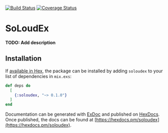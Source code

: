 [![Build Status](https://travis-ci.org/gVirtu/soloudex.svg?branch=master)](https://travis-ci.org/gVirtu/soloudex)
[![Coverage Status](https://coveralls.io/repos/github/gVirtu/soloudex/badge.svg?branch=master)](https://coveralls.io/github/gVirtu/soloudex?branch=master)

# SoLoudEx

**TODO: Add description**

## Installation

If [available in Hex](https://hex.pm/docs/publish), the package can be installed
by adding `soloudex` to your list of dependencies in `mix.exs`:

```elixir
def deps do
  [
    {:soloudex, "~> 0.1.0"}
  ]
end
```

Documentation can be generated with [ExDoc](https://github.com/elixir-lang/ex_doc)
and published on [HexDocs](https://hexdocs.pm). Once published, the docs can
be found at [https://hexdocs.pm/soloudex](https://hexdocs.pm/soloudex).


